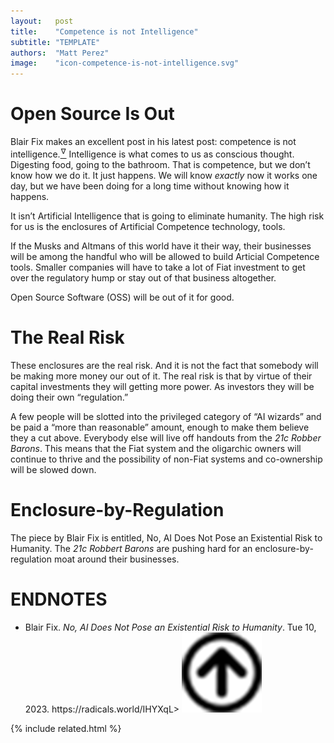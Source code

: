 ```yaml
---
layout:   post
title:    "Competence is not Intelligence"
subtitle: "TEMPLATE"
authors:  "Matt Perez"
image:    "icon-competence-is-not-intelligence.svg"
---
```


<div style="display:none;">
 <p>Intelligence is what comes to us as conscious thought. Competence is how we digest food, go to the bathroom, etc.: we don&rsquo;t know how we do it, it just happens.</p>
</div>

<h1>Open Source Is Out</h1>
 <p>Blair Fix makes an excellent post in his latest post: competence is not intelligence.<a href="#en01"><sup id="bm01">&hairsp;&nabla;&hairsp;</sup></a> Intelligence is what comes to us as conscious thought. Digesting food, going to the bathroom. That is competence, but we don&rsquo;t know how we do it. It just happens. We will know <em>exactly</em> now it works one day, but we have been doing for a long time without knowing how it happens.</p>
 <p>It isn&rsquo;t Artificial Intelligence that is going to <span class='_quotespan'>eliminate humanity.</span> The high risk for us is the enclosures of Artificial Competence technology, tools.</p>
 <p>If the Musks and Altmans of this world have it their way, their businesses will be among the handful who will be allowed to build Articial Competence tools. Smaller companies will have to take a lot of <span class='_paradigm'>Fiat</span> investment to get over the regulatory hump or stay out of that business altogether.</p>
 <p>Open Source Software (OSS) will be out of it for good.</p>

<h1>The Real Risk</h1>
 <p>These enclosures are the real risk. And it is not the fact that somebody will be making more money our out of it. The real risk is that by virtue of their capital investments they will getting more power. As investors they will be doing their own &ldquo;regulation.&rdquo;</p>
 <p>A few people will be slotted into the privileged category of &ldquo;AI wizards&rdquo; and be paid a &ldquo;more than reasonable&rdquo; amount, enough to make them believe they a cut above. Everybody else will live off handouts from the <em>21c Robber Barons</em>. This means that the <span class='_paradigm'>Fiat</span> system and the oligarchic owners will continue to thrive and the possibility of non-<span class='_paradigm'>Fiat</span> systems and co-ownership will be slowed down.</p>

 <h1>Enclosure-by-Regulation</h1>
 <p>The piece by Blair Fix is entitled, <span class='_quotespan'>No, AI Does Not Pose an Existential Risk to Humanity</span>. The <em>21c Robbert Barons</em> are pushing hard for an enclosure-by-regulation moat around their businesses.</p>

<h1 class="_section">ENDNOTES</h1>
 <ul>
  <li id="en01">
   <p class="_list-item">
    Blair Fix.
    <em>No, AI Does Not Pose an Existential Risk to Humanity</em>.
    Tue 10, 2023.
    <a ahref="https://radicals.world/IHYXqL" target="_blank">https://radicals.world/IHYXqL</a>&gt;
    <a class="_uparrow" href="#bm01"><img src="/assets/img/arrow-up-icon.png"></a>
   </p>
  </li>
 </ul>

{% include related.html %}